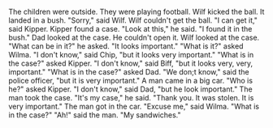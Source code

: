 The children were outside.
They were playing football.
Wilf kicked the ball.
It landed in a bush.
"Sorry," said Wilf.
Wilf couldn't get the ball.
"I can get it," said Kipper.
Kipper found a case.
"Look at this," he said.
"I found it in the bush."
Dad looked at the case.
He couldn't open it.
Wilf looked at the case.
"What can be in it?" he asked.
"It looks important."
"What is it?" asked Wilma.
"I don't know," said Chip, "but it looks very important."
"What is in the case?" asked Kipper.
"I don't know," said Biff, "but it looks very, very, important."
"What is in the case?" asked Dad.
"We don;t know," said the police officer, "but it is very important."
A man came in a big car.
"Who is he?" asked Kipper.
"I don't know," said Dad, "but he look important."
The man took the case.
"It's my case," he said.
"Thank you. It was stolen. It is very important."
The man got in the car.
"Excuse me," said Wilma.
"What is in the case?"
"Ah!" said the man.
"My sandwiches."
